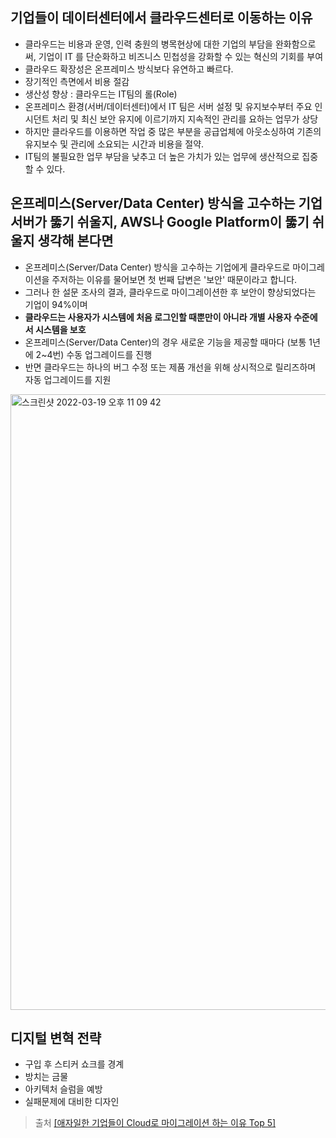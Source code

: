 ## 기업들이 데이터센터에서 클라우드센터로 이동하는 이유
- 클라우드는 비용과 운영, 인력 충원의 병목현상에 대한 기업의 부담을 완화함으로써, 기업이 IT 를 단순화하고 비즈니스 민첩성을 강화할 수 있는 혁신의 기회를 부여 
- 클라우드 확장성은 온프레미스 방식보다 유연하고 빠르다.
- 장기적인 측면에서 비용 절감
- 생산성 향상 : 클라우드는 IT팀의 롤(Role)
- 온프레미스 환경(서버/데이터센터)에서 IT 팀은 서버 설정 및 유지보수부터 주요 인시던트 처리 및 최신 보안 유지에 이르기까지 지속적인 관리를 요하는 업무가 상당
- 하지만 클라우드를 이용하면 작업 중 많은 부분을 공급업체에 아웃소싱하여 기존의 유지보수 및 관리에 소요되는 시간과 비용을 절약. 
- IT팀의 불필요한 업무 부담을 낮추고 더 높은 가치가 있는 업무에 생산적으로 집중할 수 있다.


## 온프레미스(Server/Data Center) 방식을 고수하는 기업 서버가 뚫기 쉬울지, AWS나 Google Platform이 뚫기 쉬울지 생각해 본다면

- 온프레미스(Server/Data Center) 방식을 고수하는 기업에게 클라우드로 마이그레이션을 주저하는 이유를 물어보면 첫 번째 답변은 '보안' 때문이라고 합니다.
- 그러나 한 설문 조사의 결과, 클라우드로 마이그레이션한 후 보안이 향상되었다는 기업이 94%이며
- **클라우드는 사용자가 시스템에 처음 로그인할 때뿐만이 아니라 개별 사용자 수준에서 시스템을 보호**
- 온프레미스(Server/Data Center)의 경우 새로운 기능을 제공할 때마다 (보통 1년에 2~4번) 수동 업그레이드를 진행
- 반면 클라우드는 하나의 버그 수정 또는 제품 개선을 위해 상시적으로 릴리즈하며 자동 업그레이드를 지원
    
   
 <img width="985" alt="스크린샷 2022-03-19 오후 11 09 42" src="https://user-images.githubusercontent.com/65120581/159124425-579182cd-2bd5-48d5-9203-e8ea49b1a995.png">

## 디지털 변혁 전략
- 구입 후 스티커 쇼크를 경계
- 방치는 금물
- 아키텍처 슬럼을 예방
- 실패문제에 대비한 디자인


> 출처
> [[애자일한 기업들이 Cloud로 마이그레이션 하는 이유 Top 5]](https://partner.polarisofficecorp.com/atlassian/pages/viewpage.action?pageId=331669)
